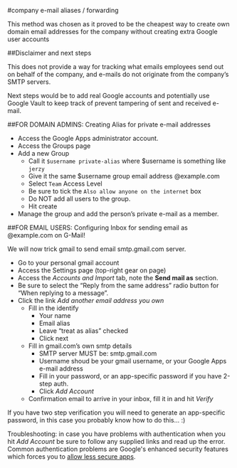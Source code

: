 #company e-mail aliases / forwarding

This method was chosen as it proved to be the cheapest way to create own domain
email addresses for the company without creating extra Google user accounts

##Disclaimer and next steps

This does not provide a way for tracking what emails employees send out on behalf
of the company, and e-mails do not originate from the company’s SMTP servers.

Next steps would be to add real Google accounts and potentially use Google
Vault to keep track of prevent tampering of sent and received e-mail.

##FOR DOMAIN ADMINS: Creating Alias for private e-mail addresses

- Access the Google Apps administrator account.
- Access the Groups page
- Add a new Group
  - Call it `$username private-alias` where $username is something like `jerzy`
  - Give it the same $username group email address @example.com
  - Select `Team` Access Level
  - Be sure to tick the `Also allow anyone on the internet` box
  - Do NOT add all users to the group.
  - Hit create
- Manage the group and add the person’s private e-mail as a member.

##FOR EMAIL USERS: Configuring Inbox for sending email as @example.com on G-Mail!

We will now trick gmail to send email smtp.gmail.com server.

- Go to your personal gmail account
- Access the Settings page (top-right gear on page)
- Access the *Accounts and Import* tab, note the **Send mail as** section.
- Be sure to select the “Reply from the same address” radio button for “When replying
  to a message”.
- Click the link *Add another email address you own*
  - Fill in the identify
    - Your name
    - Email alias
    - Leave “treat as alias” checked
    - Click next
  - Fill in gmail.com’s own smtp details
    - SMTP server MUST be: smtp.gmail.com
    - Username shoud be your gmail username, or your Google Apps e-mail address
    - Fill in your password, or an app-specific password if you have 2-step auth.
    - Click *Add Account*
  - Confirmation email to arrive in your inbox, fill it in and hit *Verify*

If you have two step verification you will need to generate an app-specific password,
in this case you probably know how to do this... :)

Troubleshooting: in case you have problems with authentication when you hit *Add Account* be sure to follow any supplied links and read up the error. Common authentication problems are Google's enhanced security features which forces you to [allow less secure apps](https://support.google.com/accounts/answer/6010255).

